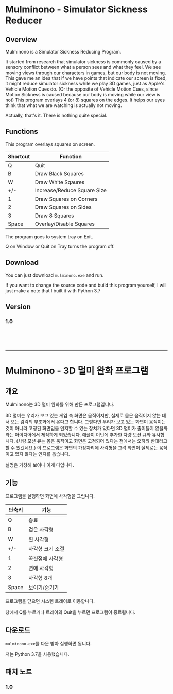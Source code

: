 # Mulminono - Simulator Sickness Reducer

## Overview

Mulminono is a Simulator Sickness Reducing Program.

It started from research that simulator sickness is commonly caused by a sensory conflict between what a person sees and what they feel. We see moving views through our characters in games, but our body is not moving. This gave me an idea that if we have points that indicate our screen is fixed, it might reduce simulator sickness while we play 3D games, just as Apple's Vehicle Motion Cues do. (Or the opposite of Vehicle Motion Cues, since Motion Sickness is caused because our body is moving while our view is not)
This program overlays 4 (or 8) squares on the edges. It helps our eyes think that what we are watching is actually not moving.

Actually, that's it. There is nothing quite special.

## Functions
This program overlays squares on screen.

| Shortcut 	| Function                    	|
|----------	|-----------------------------	|
| Q        	| Quit                        	|
| B        	| Draw Black Squares          	|
| W        	| Draw White Sqaures          	|
| +/-      	| Increase/Reduce Square Size 	|
| 1        	| Draw Squares on Corners     	|
| 2        	| Draw Squares on Sides       	|
| 3        	| Draw 8 Squares              	|
| Space    	| Overlay/Disable Squares     	|

The program goes to system tray on Exit.

Q on Window or Quit on Tray turns the program off.

## Download
You can just download `mulminono.exe` and run.

If you want to change the source code and build this program yourself, I will just make a note that I built it with Python 3.7

## Version
### 1.0

<br>
<br>
<br>

---
# Mulminono - 3D 멀미 완화 프로그램

## 개요

Mulminono는 3D 멀미 완화를 위해 만든 프로그램입니다.

3D 멀미는 우리가 보고 있는 게임 속 화면은 움직이지만, 실제로 몸은 움직이지 않는 데서 오는 감각의 부조화에서 온다고 합니다.
그렇다면 우리가 보고 있는 화면이 움직이는 것이 아니라 고정된 화면임을 인지할 수 있는 장치가 있다면 3D 멀미가 줄어들지 않을까라는 아이디어에서 제작하게 되었습니다. 애플이 이번에 추가한 차량 모션 큐와 유사합니다. (차량 모션 큐는 몸은 움직이고 화면은 고정되어 있다는 점에서는 오히려 반대라고 할 수 있겠네요.)
이 프로그램은 화면의 가장자리에 사각형을 그려 화면이 실제로는 움직이고 있지 않다는 인지를 돕습니다.

설명은 거창해 보이나 이게 다입니다.

## 기능
프로그램을 실행하면 화면에 사각형을 그립니다.

| 단축키 	| 기능                   |
|----------	|---------------------- |
| Q        	| 종료                  |
| B        	| 검은 사각형          	|
| W        	| 흰 사각형         |
| +/-      	| 사각형 크기 조절  |
| 1        	| 꼭짓점에 사각형   |
| 2        	| 변에 사각형       |
| 3        	| 사각형 8개        |
| Space    	| 보이기/숨기기     |

프로그램을 닫으면 시스템 트레이로 이동합니다.

창에서 Q를 누르거나 트레이의 Quit을 누르면 프로그램이 종료됩니다.

## 다운로드
`mulminono.exe`를 다운 받아 실행하면 됩니다.

저는 Python 3.7을 사용했습니다.

## 패치 노트
### 1.0